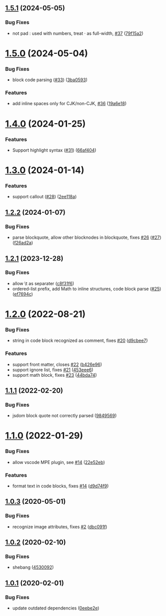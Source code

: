 ## [1.5.1](https://github.com/harttle/md-padding/compare/v1.5.0...v1.5.1) (2024-05-05)


### Bug Fixes

* not pad : used with numbers, treat · as full-width, [#37](https://github.com/harttle/md-padding/issues/37) ([79f15a2](https://github.com/harttle/md-padding/commit/79f15a22ea61cbc68f2a6c3fdb7df3fe8333f22d))

# [1.5.0](https://github.com/harttle/md-padding/compare/v1.4.0...v1.5.0) (2024-05-04)


### Bug Fixes

* block code parsing ([#33](https://github.com/harttle/md-padding/issues/33)) ([3ba0593](https://github.com/harttle/md-padding/commit/3ba0593857f72d4b297afcae2db133e789e4713c))


### Features

* add inline spaces only for CJK/non-CJK, [#36](https://github.com/harttle/md-padding/issues/36) ([19a6e18](https://github.com/harttle/md-padding/commit/19a6e18bc25d9fbad2f5aeb3ee019a46fbf240d7))

# [1.4.0](https://github.com/harttle/md-padding/compare/v1.3.0...v1.4.0) (2024-01-25)


### Features

* Support highlight syntax ([#31](https://github.com/harttle/md-padding/issues/31)) ([66af404](https://github.com/harttle/md-padding/commit/66af404963f010a872cbaeeaac58ff7494642b69))

# [1.3.0](https://github.com/harttle/md-padding/compare/v1.2.2...v1.3.0) (2024-01-14)


### Features

* support callout ([#28](https://github.com/harttle/md-padding/issues/28)) ([2ee118a](https://github.com/harttle/md-padding/commit/2ee118a4f401ab60c04cd602ba14aa2871c3c457))

## [1.2.2](https://github.com/harttle/md-padding/compare/v1.2.1...v1.2.2) (2024-01-07)


### Bug Fixes

* parse blockquote, allow other blocknodes in blockquote, fixes [#26](https://github.com/harttle/md-padding/issues/26) ([#27](https://github.com/harttle/md-padding/issues/27)) ([f26ad2a](https://github.com/harttle/md-padding/commit/f26ad2aa7e2a75ab0c253714edb3c6dfb142ad34))

## [1.2.1](https://github.com/harttle/md-padding/compare/v1.2.0...v1.2.1) (2023-12-28)


### Bug Fixes

* allow \t as separater ([c8f31f6](https://github.com/harttle/md-padding/commit/c8f31f68a3965af3290aa0c812abbf0dddc64b12))
* ordered-list prefix, add Math to inline structures, code block parse ([#25](https://github.com/harttle/md-padding/issues/25)) ([ef7694c](https://github.com/harttle/md-padding/commit/ef7694c073ec6036daa2c091148fb8c5a4e50d86))

# [1.2.0](https://github.com/harttle/md-padding/compare/v1.1.1...v1.2.0) (2022-08-21)


### Bug Fixes

* string in code block recognized as comment, fixes [#20](https://github.com/harttle/md-padding/issues/20) ([d9cbee7](https://github.com/harttle/md-padding/commit/d9cbee779b54e5898964d67f0cb1b7fe82cf71b9))


### Features

* support front matter, closes [#22](https://github.com/harttle/md-padding/issues/22) ([b426e96](https://github.com/harttle/md-padding/commit/b426e96ff4a22e3797b5482949717d7f562306f9))
* support ignore list, fixes [#21](https://github.com/harttle/md-padding/issues/21) ([453eee6](https://github.com/harttle/md-padding/commit/453eee6c2fef45014192a2ebfb566c0c7a42865e))
* support math block, fixes [#23](https://github.com/harttle/md-padding/issues/23) ([44bda74](https://github.com/harttle/md-padding/commit/44bda744e90a2ba91f90c05736d0ef94d1d66d11))

## [1.1.1](https://github.com/harttle/md-padding/compare/v1.1.0...v1.1.1) (2022-02-20)


### Bug Fixes

* jsdom block quote not correctly parsed ([9849569](https://github.com/harttle/md-padding/commit/984956923b9fcd25314482109e793e85e9ee5d21))

# [1.1.0](https://github.com/harttle/md-padding/compare/v1.0.3...v1.1.0) (2022-01-29)


### Bug Fixes

* allow vscode MPE plugin, see [#14](https://github.com/harttle/md-padding/issues/14) ([22e52eb](https://github.com/harttle/md-padding/commit/22e52eb4a0c80715526b0ad5c2067177c797a916))


### Features

* format text in code blocks, fixes [#14](https://github.com/harttle/md-padding/issues/14) ([d9d74f9](https://github.com/harttle/md-padding/commit/d9d74f9ee9c45cdbc20504f9a45bee9c9d68030c))

## [1.0.3](https://github.com/harttle/md-padding/compare/v1.0.2...v1.0.3) (2020-05-01)


### Bug Fixes

* recognize image attributes, fixes [#2](https://github.com/harttle/md-padding/issues/2) ([dbc091f](https://github.com/harttle/md-padding/commit/dbc091f8410ca2a5f43f54f40d39cda0700ba66f))

## [1.0.2](https://github.com/harttle/md-padding/compare/v1.0.1...v1.0.2) (2020-02-10)


### Bug Fixes

* shebang ([4530092](https://github.com/harttle/md-padding/commit/4530092a14d41ee2eff704d58dffbaebc3b85cdb))

## [1.0.1](https://github.com/harttle/md-padding/compare/v1.0.0...v1.0.1) (2020-02-01)


### Bug Fixes

* update outdated dependencies ([0eebe2e](https://github.com/harttle/md-padding/commit/0eebe2ebe5a0e21a8539813c33a26a17be3957cb))
